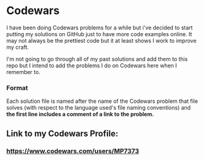 # Codewars
I have been doing Codewars problems for a while but i've decided to start putting my solutions on GitHub just to have more code examples online. It may not always be the prettiest code but it at least shows I work to improve my craft.

I'm not going to go through all of my past solutions and add them to this repo but I intend to add the problems I do on Codewars here when I remember to.

### Format
Each solution file is named after the name of the Codewars problem that file solves (with respect to the language used's file naming conventions) and **the first line includes a comment of a link to the problem.**

## Link to my Codewars Profile:
### https://www.codewars.com/users/MP7373
